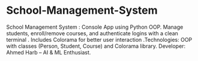 # School-Management-System
 School Management System : Console App using Python OOP. Manage students, enroll/remove courses, and authenticate logins with a clean terminal . Includes Colorama for better user interaction .Technologies: OOP with classes (Person, Student, Course) and Colorama library. Developer: Ahmed Harb – AI &amp; ML Enthusiast. 
